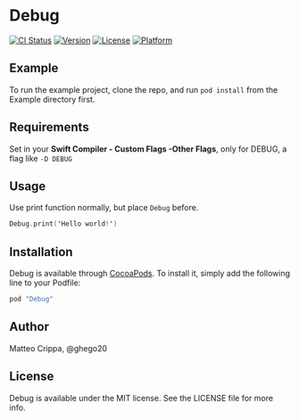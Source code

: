 # Debug

[![CI Status](http://img.shields.io/travis/matteocrippa/Debug.svg?style=flat)](https://travis-ci.org/matteocrippa/Debug)
[![Version](https://img.shields.io/cocoapods/v/Debug.svg?style=flat)](http://cocoapods.org/pods/Debug)
[![License](https://img.shields.io/cocoapods/l/Debug.svg?style=flat)](http://cocoapods.org/pods/Debug)
[![Platform](https://img.shields.io/cocoapods/p/Debug.svg?style=flat)](http://cocoapods.org/pods/Debug)

## Example

To run the example project, clone the repo, and run `pod install` from the Example directory first.

## Requirements

Set in your **Swift Compiler - Custom Flags -Other Flags**, only for DEBUG, a flag like `-D DEBUG`

## Usage
Use print function normally, but place `Debug` before.

```swift
Debug.print('Hello world!')
```

## Installation

Debug is available through [CocoaPods](http://cocoapods.org). To install
it, simply add the following line to your Podfile:

```ruby
pod "Debug"
```

## Author

Matteo Crippa, @ghego20

## License

Debug is available under the MIT license. See the LICENSE file for more info.
